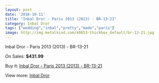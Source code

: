 ```yaml
---
layout: post
date: '2016-10-11'
title: "Inbal Dror - Paris 2013 (2013) - BR-13-21"
category: Inbal Dror
tags: ["wedding","inbal","pretty","made","paris"]
image: http://img.metalkind.com/40653-thickbox_default/br-13-21.jpg
---
```

Inbal Dror - Paris 2013 (2013) - BR-13-21

On Sales: **$431.99**
<a href="https://www.metalkind.com/en/inbal-dror/1952-br-13-21.html"><amp-img layout="responsive" width="600" height="600" src="//img.metalkind.com/40653-thickbox_default/br-13-21.jpg" alt="Inbal Dror - Paris 2013 (2013) - BR-13-21 0" /></a>
<a href="https://www.metalkind.com/en/inbal-dror/1952-br-13-21.html"><amp-img layout="responsive" width="600" height="600" src="//img.metalkind.com/40655-thickbox_default/br-13-21.jpg" alt="Inbal Dror - Paris 2013 (2013) - BR-13-21 1" /></a>
<a href="https://www.metalkind.com/en/inbal-dror/1952-br-13-21.html"><amp-img layout="responsive" width="600" height="600" src="//img.metalkind.com/40657-thickbox_default/br-13-21.jpg" alt="Inbal Dror - Paris 2013 (2013) - BR-13-21 2" /></a>
<a href="https://www.metalkind.com/en/inbal-dror/1952-br-13-21.html"><amp-img layout="responsive" width="600" height="600" src="//img.metalkind.com/40659-thickbox_default/br-13-21.jpg" alt="Inbal Dror - Paris 2013 (2013) - BR-13-21 3" /></a>

Buy it: [Inbal Dror - Paris 2013 (2013) - BR-13-21](https://www.metalkind.com/en/inbal-dror/1952-br-13-21.html "Inbal Dror - Paris 2013 (2013) - BR-13-21")

View more: [Inbal Dror](https://www.metalkind.com/en/59-inbal-dror "Inbal Dror")